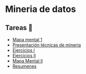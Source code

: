 ﻿# Mineria de datos

## Tareas 🚀

* [Mapa mental 1](https://github.com/RodolfoTorresContreras/Mineria_de_datos/tree/master/Mapa_Mental)
* [Presentación técnicas de mineria](https://github.com/RodolfoTorresContreras/Mineria_de_datos/blob/master/Clase/Regresion%20lineal.pdf)
* [Ejercicios l](https://github.com/RodolfoTorresContreras/Mineria_de_datos/blob/master/Ejercicios%20Tarea/Ejercicio%20Regresi%C3%B3n%20Lineal.ipynb)
* [Ejercicios ll](https://github.com/RodolfoTorresContreras/Mineria_de_datos/blob/master/Ejercicios%20Tarea/Ejercicio_Reglas_Asociaci%C3%B3n.ipynb)
* [Mapa Mental ll]()
* [Resumenes]()
